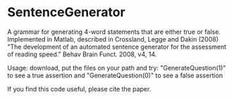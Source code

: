# SentenceGenerator
A grammar for generating 4-word statements that are either true or false. 
Implemented in Matlab, described in Crossland, Legge and Dakin (2008) 
"The development of an automated sentence generator for the assessment 
of reading speed." Behav Brain Funct. 2008, v4, 14.

Usage: download, put the files on your path and try: "GenerateQuestion(1)"
to see a true assertion and "GenerateQuestion(0)" to see a false assertion

If you find this code useful, please cite the paper.
